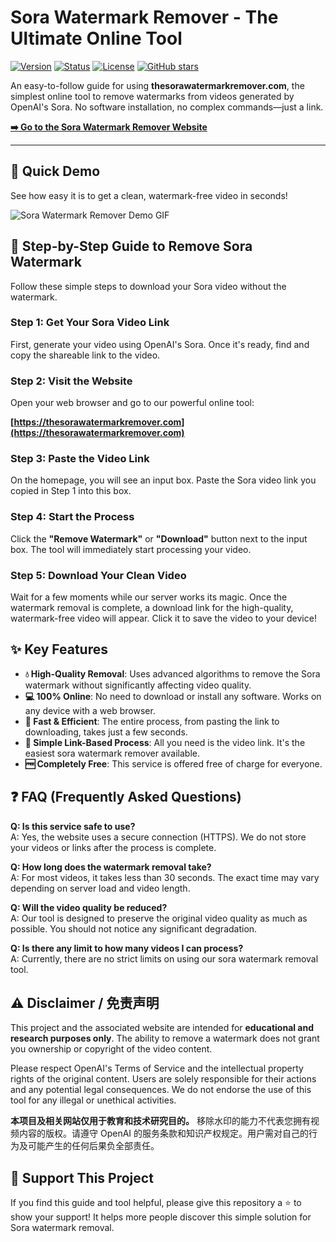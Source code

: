 # Sora Watermark Remover - The Ultimate Online Tool

[![Version](https://img.shields.io/badge/version-1.0.0-blue)](https://thesorawatermarkremover.com)
[![Status](https://img.shields.io/badge/status-online-brightgreen)](https://thesorawatermarkremover.com)
[![License](https://img.shields.io/badge/license-MIT-lightgrey)](./LICENSE)
[![GitHub stars](https://img.shields.io/github/stars/your-username/your-repo-name?style=social)](https://github.com/your-username/your-repo-name/stargazers)

An easy-to-follow guide for using **thesorawatermarkremover.com**, the simplest online tool to remove watermarks from videos generated by OpenAI's Sora. No software installation, no complex commands—just a link.

**[➡️ Go to the Sora Watermark Remover Website](https://thesorawatermarkremover.com)**

---

## 🚀 Quick Demo

See how easy it is to get a clean, watermark-free video in seconds!

![Sora Watermark Remover Demo GIF](https://user-images.githubusercontent.com/23297160/156823908-011579c8-111e-455b-b5d1-6548a8037b67.gif)
_<!-- 重要提示：请将上面的链接替换为您自己制作的 Before/After 对比 GIF -->_

## 📖 Step-by-Step Guide to Remove Sora Watermark

Follow these simple steps to download your Sora video without the watermark.

### Step 1: Get Your Sora Video Link

First, generate your video using OpenAI's Sora. Once it's ready, find and copy the shareable link to the video.


_<!-- 提示：请替换为一张展示如何复制链接的截图 -->_

### Step 2: Visit the Website

Open your web browser and go to our powerful online tool:

**[https://thesorawatermarkremover.com](https://thesorawatermarkremover.com)**

### Step 3: Paste the Video Link

On the homepage, you will see an input box. Paste the Sora video link you copied in Step 1 into this box.


_<!-- 提示：请替换为一张展示粘贴链接的截图 -->_

### Step 4: Start the Process

Click the **"Remove Watermark"** or **"Download"** button next to the input box. The tool will immediately start processing your video.

### Step 5: Download Your Clean Video

Wait for a few moments while our server works its magic. Once the watermark removal is complete, a download link for the high-quality, watermark-free video will appear. Click it to save the video to your device!

## ✨ Key Features

-   **💧 High-Quality Removal**: Uses advanced algorithms to remove the Sora watermark without significantly affecting video quality.
-   **💻 100% Online**: No need to download or install any software. Works on any device with a web browser.
-   **🚀 Fast & Efficient**: The entire process, from pasting the link to downloading, takes just a few seconds.
-   **🔗 Simple Link-Based Process**: All you need is the video link. It's the easiest sora watermark remover available.
-   **🆓 Completely Free**: This service is offered free of charge for everyone.

## ❓ FAQ (Frequently Asked Questions)

**Q: Is this service safe to use?**  
A: Yes, the website uses a secure connection (HTTPS). We do not store your videos or links after the process is complete.

**Q: How long does the watermark removal take?**  
A: For most videos, it takes less than 30 seconds. The exact time may vary depending on server load and video length.

**Q: Will the video quality be reduced?**  
A: Our tool is designed to preserve the original video quality as much as possible. You should not notice any significant degradation.

**Q: Is there any limit to how many videos I can process?**  
A: Currently, there are no strict limits on using our sora watermark removal tool.

## ⚠️ Disclaimer / 免责声明

This project and the associated website are intended for **educational and research purposes only**. The ability to remove a watermark does not grant you ownership or copyright of the video content.

Please respect OpenAI's Terms of Service and the intellectual property rights of the original content. Users are solely responsible for their actions and any potential legal consequences. We do not endorse the use of this tool for any illegal or unethical activities.

**本项目及相关网站仅用于教育和技术研究目的。** 移除水印的能力不代表您拥有视频内容的版权。请遵守 OpenAI 的服务条款和知识产权规定。用户需对自己的行为及可能产生的任何后果负全部责任。

## 🌟 Support This Project

If you find this guide and tool helpful, please give this repository a ⭐️ to show your support! It helps more people discover this simple solution for Sora watermark removal.
